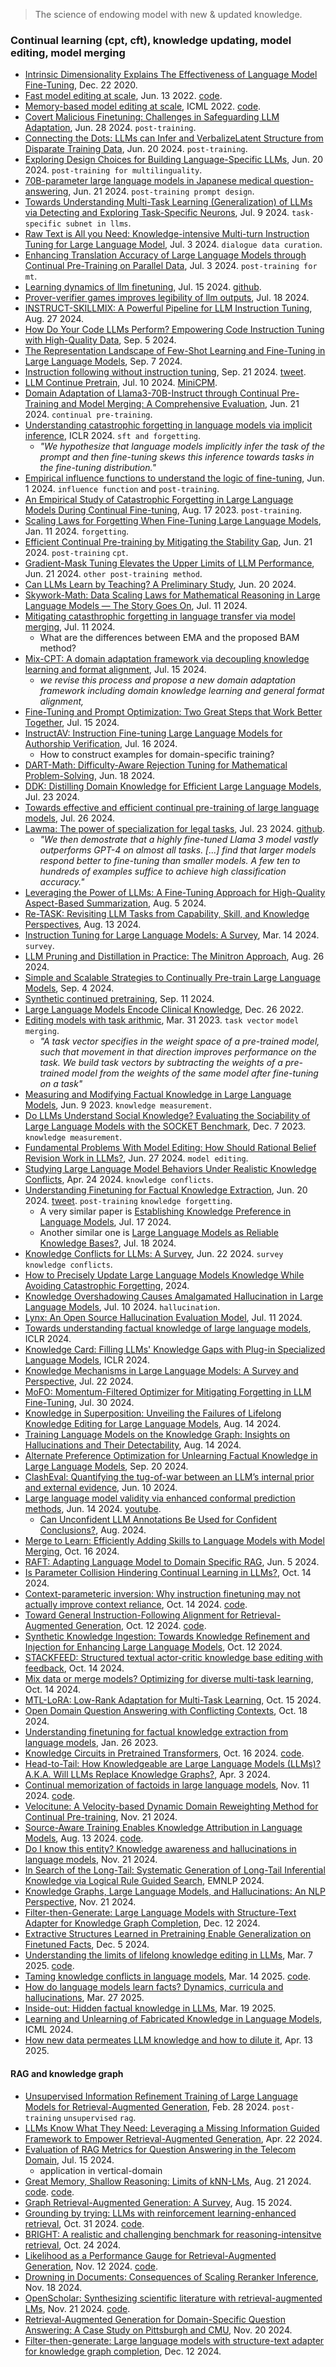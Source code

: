 
> The science of endowing model with new & updated knowledge.

### Continual learning (cpt, cft), knowledge updating, model editing, model merging

- [Intrinsic Dimensionality Explains The Effectiveness of Language Model Fine-Tuning](https://arxiv.org/pdf/2012.13255), Dec. 22 2020.
- [Fast model editing at scale](https://arxiv.org/pdf/2110.11309), Jun. 13 2022. [code](https://github.com/eric-mitchell/mend).
- [Memory-based model editing at scale](https://proceedings.mlr.press/v162/mitchell22a/mitchell22a.pdf), ICML 2022. [code](https://github.com/eric-mitchell/serac).
- [Covert Malicious Finetuning: Challenges in Safeguarding LLM Adaptation](https://arxiv.org/pdf/2406.20053), Jun. 28 2024. `post-training`.
- [Connecting the Dots: LLMs can Infer and VerbalizeLatent Structure from Disparate Training Data](https://arxiv.org/pdf/2406.14546), Jun. 20 2024. `post-training`.
- [Exploring Design Choices for Building Language-Specific LLMs](https://arxiv.org/pdf/2406.14670), Jun. 20 2024. `post-training for multilinguality`.
- [70B-parameter large language models in Japanese medical question-answering](https://arxiv.org/pdf/2406.14882), Jun. 21 2024. `post-training prompt design`.
- [Towards Understanding Multi-Task Learning (Generalization) of LLMs via Detecting and Exploring Task-Specific Neurons](https://arxiv.org/pdf/2407.06488), Jul. 9 2024. `task-specific subnet in llms`.
- [Raw Text is All you Need: Knowledge-intensive Multi-turn Instruction Tuning for Large Language Model](https://arxiv.org/pdf/2407.03040), Jul. 3 2024. `dialogue data curation`.
- [Enhancing Translation Accuracy of Large Language Models through Continual Pre-Training on Parallel Data](https://arxiv.org/pdf/2407.03145), Jul. 3 2024. `post-training for mt`.
- [Learning dynamics of llm finetuning](https://www.arxiv.org/pdf/2407.10490), Jul. 15 2024. [github](https://github.com/Joshua-Ren/Learning_dynamics_LLM).
- [Prover-verifier games improves legibility of llm outputs](https://arxiv.org/pdf/2407.13692), Jul. 18 2024.
- [INSTRUCT-SKILLMIX: A Powerful Pipeline for LLM Instruction Tuning](https://arxiv.org/pdf/2408.14774), Aug. 27 2024.
- [How Do Your Code LLMs Perform? Empowering Code Instruction Tuning with High-Quality Data](https://arxiv.org/pdf/2409.03810), Sep. 5 2024.
- [The Representation Landscape of Few-Shot Learning and Fine-Tuning in Large Language Models](https://arxiv.org/pdf/2409.03662), Sep. 7 2024.
- [Instruction following without instruction tuning](https://arxiv.org/pdf/2409.14254), Sep. 21 2024. [tweet](https://x.com/johnhewtt/status/1838605168579121599).
- [LLM Continue Pretrain](https://zhuanlan.zhihu.com/p/707751901), Jul. 10 2024. [MiniCPM](https://shengdinghu.notion.site/MiniCPM-c805a17c5c8046398914e47f0542095a#73df646223b54e22957bdd926b41fc0e).
- [Domain Adaptation of Llama3-70B-Instruct through Continual Pre-Training and Model Merging: A Comprehensive Evaluation](https://arxiv.org/pdf/2406.14971), Jun. 21 2024. `continual pre-training`.
- [Understanding catastrophic forgetting in language models via implicit inference](https://openreview.net/pdf?id=VrHiF2hsrm), ICLR 2024. `sft and forgetting`.
  - _"We hypothesize that language models implicitly infer the task of the prompt and then fine-tuning skews this inference towards tasks in the fine-tuning distribution."_
- [Empirical influence functions to understand the logic of fine-tuning](https://arxiv.org/pdf/2406.00509), Jun. 1 2024. `influence function` and `post-training`.
- [An Empirical Study of Catastrophic Forgetting in Large Language Models During Continual Fine-tuning](https://arxiv.org/abs/2308.08747), Aug. 17 2023. `post-training`.
- [Scaling Laws for Forgetting When Fine-Tuning Large Language Models](https://arxiv.org/pdf/2401.05605v1), Jan. 11 2024. `forgetting`.
- [Efficient Continual Pre-training by Mitigating the Stability Gap](https://arxiv.org/pdf/2406.14833), Jun. 21 2024. `post-training` `cpt`.
- [Gradient-Mask Tuning Elevates the Upper Limits of LLM Performance](https://arxiv.org/pdf/2406.15330), Jun. 21 2024. `other post-training method`.
- [Can LLMs Learn by Teaching? A Preliminary Study](https://arxiv.org/pdf/2406.14629), Jun. 20 2024.
- [Skywork-Math: Data Scaling Laws for Mathematical Reasoning in Large Language Models — The Story Goes On](https://arxiv.org/pdf/2407.08348), Jul. 11 2024.
- [Mitigating catasthrophic forgetting in language transfer via model merging](https://arxiv.org/pdf/2407.08699), Jul. 11 2024.
  - What are the differences between EMA and the proposed BAM method?
- [Mix-CPT: A domain adaptation framework via decoupling knowledge learning and format alignment](https://arxiv.org/pdf/2407.10804), Jul. 15 2024.
  - _*we revise this process and propose a new domain adaptation framework including domain knowledge learning and general format alignment,*_
- [Fine-Tuning and Prompt Optimization: Two Great Steps that Work Better Together](https://arxiv.org/pdf/2407.10930), Jul. 15 2024.
- [InstructAV: Instruction Fine-tuning Large Language Models for Authorship Verification](https://arxiv.org/pdf/2407.12882), Jul. 16 2024.
  - How to construct examples for domain-specific training?
- [DART-Math: Difficulty-Aware Rejection Tuning for Mathematical Problem-Solving](https://arxiv.org/pdf/2407.13690), Jun. 18 2024.
- [DDK: Distilling Domain Knowledge for Efficient Large Language Models](https://arxiv.org/pdf/2407.16154), Jul. 23 2024.
- [Towards effective and efficient continual pre-training of large language models](https://arxiv.org/pdf/2407.18743), Jul. 26 2024.
- [Lawma: The power of specialization for legal tasks](https://arxiv.org/pdf/2407.16615), Jul. 23 2024. [github](https://github.com/socialfoundations/lawma).
  - _"We then demostrate that a highly fine-tuned Llama 3 model vastly outperforms GPT-4 on almost all tasks. [...] find that larger models respond better to fine-tuning than smaller models. A few ten to hundreds of examples suffice to achieve high classification accuracy."_
- [Leveraging the Power of LLMs: A Fine-Tuning Approach for High-Quality Aspect-Based Summarization](https://arxiv.org/pdf/2408.02584), Aug. 5 2024.
- [Re-TASK: Revisiting LLM Tasks from Capability, Skill, and Knowledge Perspectives](https://arxiv.org/pdf/2408.06904), Aug. 13 2024.
- [Instruction Tuning for Large Language Models: A Survey](https://arxiv.org/pdf/2308.10792), Mar. 14 2024. `survey`.
- [LLM Pruning and Distillation in Practice: The Minitron Approach](https://arxiv.org/pdf/2408.11796), Aug. 26 2024.
- [Simple and Scalable Strategies to Continually Pre-train Large Language Models](https://arxiv.org/pdf/2403.08763), Sep. 4 2024.
- [Synthetic continued pretraining](https://arxiv.org/pdf/2409.07431), Sep. 11 2024.
- [Large Language Models Encode Clinical Knowledge](https://arxiv.org/pdf/2212.13138), Dec. 26 2022.
- [Editing models with task arithmic](https://arxiv.org/pdf/2212.04089), Mar. 31 2023. `task vector` `model merging`.
  - _"A task vector specifies in the weight space of a pre-trained model, such that movement in that direction improves performance on the task. We build task vectors by subtracting the weights of a pre-trained model from the weights of the same model after fine-tuning on a task"_
- [Measuring and Modifying Factual Knowledge in Large Language Models](https://arxiv.org/pdf/2306.06264), Jun. 9 2023. `knowledge measurement`.
- [Do LLMs Understand Social Knowledge? Evaluating the Sociability of Large Language Models with the SOCKET Benchmark](https://arxiv.org/pdf/2305.14938), Dec. 7 2023. `knowledge measurement`.
- [Fundamental Problems With Model Editing: How Should Rational Belief Revision Work in LLMs?](https://arxiv.org/pdf/2406.19354), Jun. 27 2024. `model editing`.
- [Studying Large Language Model Behaviors Under Realistic Knowledge Conflicts](https://arxiv.org/pdf/2404.16032), Apr. 24 2024. `knowledge conflicts`.
- [Understanding Finetuning for Factual Knowledge Extraction](https://arxiv.org/abs/2406.14785), Jun. 20 2024. [tweet](https://x.com/gaurav_ghosal/status/1806365312620589496). `post-training` `knowledge forgetting`.
  - A very similar paper is [Establishing Knowledge Preference in Language Models](https://arxiv.org/pdf/2407.13048), Jul. 17 2024.
  - Another similar one is [Large Language Models as Reliable Knowledge Bases?](https://arxiv.org/pdf/2407.13578), Jul. 18 2024.
- [Knowledge Conflicts for LLMs: A Survey](https://arxiv.org/pdf/2403.08319), Jun. 22 2024. `survey` `knowledge conflicts`.
- [How to Precisely Update Large Language Models Knowledge While Avoiding Catastrophic Forgetting](https://www.cambridge.org/engage/api-gateway/coe/assets/orp/resource/item/667bb159c9c6a5c07a689cfa/original/how-to-precisely-update-large-language-models-knowledge-while-avoiding-catastrophic-forgetting.pdf), 2024.
- [Knowledge Overshadowing Causes Amalgamated Hallucination in Large Language Models](https://arxiv.org/pdf/2407.08039), Jul. 10 2024. `hallucination`.
- [Lynx: An Open Source Hallucination Evaluation Model](https://arxiv.org/pdf/2407.08488), Jul. 11 2024.
- [Towards understanding factual knowledge of large language models](https://openreview.net/pdf?id=9OevMUdods), ICLR 2024.
- [Knowledge Card: Filling LLMs' Knowledge Gaps with Plug-in Specialized Language Models](https://openreview.net/pdf?id=WbWtOYIzIK), ICLR 2024.
- [Knowledge Mechanisms in Large Language Models: A Survey and Perspective](https://arxiv.org/pdf/2407.15017), Jul. 22 2024.
- [MoFO: Momentum-Filtered Optimizer for Mitigating Forgetting in LLM Fine-Tuning](https://arxiv.org/pdf/2407.20999), Jul. 30 2024.
- [Knowledge in Superposition: Unveiling the Failures of Lifelong Knowledge Editing for Large Language Models](https://arxiv.org/pdf/2408.07413), Aug. 14 2024.
- [Training Language Models on the Knowledge Graph: Insights on Hallucinations and Their Detectability](https://arxiv.org/pdf/2408.07852v1), Aug. 14 2024.
- [Alternate Preference Optimization for Unlearning Factual Knowledge in Large Language Models](https://arxiv.org/pdf/2409.13474), Sep. 20 2024.
- [ClashEval: Quantifying the tug-of-war between an LLM’s internal prior and external evidence](https://arxiv.org/pdf/2404.10198), Jun. 10 2024.
- [Large language model validity via enhanced conformal prediction methods](https://arxiv.org/pdf/2406.09714), Jun. 14 2024. [youtube](https://www.youtube.com/watch?v=fsgyllS43KY).
  - [Can Unconfident LLM Annotations Be Used for Confident Conclusions?](https://arxiv.org/pdf/2408.15204), Aug. 2024.
- [Merge to Learn: Efficiently Adding Skills to Language Models with Model Merging](https://arxiv.org/pdf/2410.12937), Oct. 16 2024.
- [RAFT: Adapting Language Model to Domain Specific RAG](https://arxiv.org/pdf/2403.10131), Jun. 5 2024.
- [Is Parameter Collision Hindering Continual Learning in LLMs?](https://arxiv.org/pdf/2410.10179), Oct. 14 2024.
- [Context-parameteric inversion: Why instruction finetuning may not actually improve context reliance](https://arxiv.org/pdf/2410.10796), Oct. 14 2024. [code](https://github.com/locuslab/context-parametric-inversion).
- [Toward General Instruction-Following Alignment for Retrieval-Augmented Generation](https://arxiv.org/pdf/2410.09584), Oct. 12 2024. [code](https://github.com/dongguanting/FollowRAG).
- [Synthetic Knowledge Ingestion: Towards Knowledge Refinement and Injection for Enhancing Large Language Models](https://arxiv.org/pdf/2410.09629), Oct. 12 2024.
- [STACKFEED: Structured textual actor-critic knowledge base editing with feedback](https://arxiv.org/pdf/2410.10584), Oct. 14 2024.
- [Mix data or merge models? Optimizing for diverse multi-task learning](https://arxiv.org/pdf/2410.10801), Oct. 14 2024.
- [MTL-LoRA: Low-Rank Adaptation for Multi-Task Learning](https://arxiv.org/pdf/2410.09437), Oct. 15 2024. 
- [Open Domain Question Answering with Conflicting Contexts](https://arxiv.org/pdf/2410.12311), Oct. 18 2024.
- [Understanding finetuning for factual knowledge extraction from language models](https://arxiv.org/pdf/2301.11293), Jan. 26 2023.
- [Knowledge Circuits in Pretrained Transformers](https://arxiv.org/pdf/2405.17969), Oct. 16 2024. [code](https://github.com/zjunlp/KnowledgeCircuits/tree/main).
- [Head-to-Tail: How Knowledgeable are Large Language Models (LLMs)? A.K.A. Will LLMs Replace Knowledge Graphs?](https://arxiv.org/pdf/2308.10168), Apr. 3 2024.
- [Continual memorization of factoids in large language models](https://arxiv.org/pdf/2411.07175), Nov. 11 2024. [code](https://github.com/princeton-nlp/continual-factoid-memorization).
- [Velocitune: A Velocity-based Dynamic Domain Reweighting Method for
Continual Pre-training](https://arxiv.org/pdf/2411.14318), Nov. 21 2024.
- [Source-Aware Training Enables Knowledge Attribution in Language Models](https://arxiv.org/pdf/2404.01019), Aug. 13 2024. [code](https://github.com/mukhal/intrinsic-source-citation).
- [Do I know this entity? Knowledge awareness and hallucinations in language models](https://arxiv.org/pdf/2411.14257), Nov. 21 2024.
- [In Search of the Long-Tail: Systematic Generation of Long-Tail Inferential Knowledge via Logical Rule Guided Search](https://aclanthology.org/2024.emnlp-main.140.pdf), EMNLP 2024.
- [Knowledge Graphs, Large Language Models, and Hallucinations: An NLP Perspective](https://arxiv.org/pdf/2411.14258), Nov. 21 2024.
- [Filter-then-Generate: Large Language Models with Structure-Text Adapter for Knowledge Graph Completion](https://arxiv.org/abs/2412.09094), Dec. 12 2024.
- [Extractive Structures Learned in Pretraining Enable Generalization on
Finetuned Facts](https://arxiv.org/pdf/2412.04614), Dec. 5 2024.
- [Understanding the limits of lifelong knowledge editing in LLMs](https://arxiv.org/pdf/2503.05683), Mar. 7 2025. [code](https://anonymous.4open.science/r/WikiBigEdit-70F1/README.md).
- [Taming knowledge conflicts in language models](https://arxiv.org/pdf/2503.10996), Mar. 14 2025. [code](https://github.com/GaotangLi/JUICE).
- [How do language models learn facts? Dynamics, curricula and hallucinations](https://arxiv.org/pdf/2503.21676), Mar. 27 2025.
- [Inside-out: Hidden factual knowledge in LLMs](https://arxiv.org/abs/2503.15299), Mar. 19 2025.
- [Learning and Unlearning of Fabricated Knowledge in Language Models](https://arxiv.org/pdf/2410.21750), ICML 2024. 
- [How new data permeates LLM knowledge and how to dilute it](https://arxiv.org/pdf/2504.09522), Apr. 13 2025.

#### RAG and knowledge graph

- [Unsupervised Information Refinement Training of Large Language Models for Retrieval-Augmented Generation](https://arxiv.org/pdf/2402.18150v1), Feb. 28 2024. `post-training` `unsupervised` `rag`.
- [LLMs Know What They Need: Leveraging a Missing Information Guided Framework to Empower Retrieval-Augmented Generation](https://arxiv.org/pdf/2404.14043v1), Apr. 22 2024.
- [Evaluation of RAG Metrics for Question Answering in the Telecom Domain](https://arxiv.org/pdf/2407.12873), Jul. 15 2024.
  - application in vertical-domain
- [Great Memory, Shallow Reasoning: Limits of kNN-LMs](https://arxiv.org/pdf/2408.11815), Aug. 21 2024. [code](https://arxiv.org/pdf/2408.11815). [code](https://github.com/GSYfate/knnlm-limits).
- [Graph Retrieval-Augmented Generation: A Survey](https://arxiv.org/pdf/2408.08921), Aug. 15 2024.
- [Grounding by trying: LLMs with reinforcement learning-enhanced retrieval](https://arxiv.org/pdf/2410.23214), Oct. 31 2024. [code](https://github.com/sher222/LeReT).
- [BRIGHT: A realistic and challenging benchmark for reasoning-intensitve retrieval](https://arxiv.org/pdf/2407.12883), Oct. 24 2024.
- [Likelihood as a Performance Gauge for Retrieval-Augmented Generation](https://arxiv.org/pdf/2411.07773), Nov. 12 2024. [code](https://github.com/lyutyuh/poptimizer).
- [Drowning in Documents: Consequences of Scaling Reranker Inference](https://arxiv.org/pdf/2411.11767), Nov. 18 2024.
- [OpenScholar: Synthesizing scientific literature with retrieval-augmented LMs](https://arxiv.org/pdf/2411.14199), Nov. 21 2024. [code](https://github.com/AkariAsai/OpenScholar).
- [Retrieval-Augmented Generation for Domain-Specific Question Answering: A Case Study on Pittsburgh and CMU](https://arxiv.org/pdf/2411.13691), Nov. 20 2024.
- [Filter-then-generate: Large language models with structure-text adapter for knowledge graph completion](https://arxiv.org/pdf/2412.09094), Dec. 12 2024.


